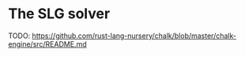 # The SLG solver

TODO: <https://github.com/rust-lang-nursery/chalk/blob/master/chalk-engine/src/README.md>
